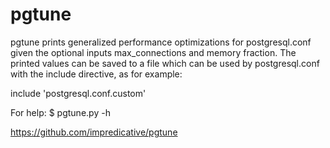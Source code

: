 # pgtune

pgtune prints generalized performance optimizations for postgresql.conf given the optional inputs max_connections and memory fraction. The printed values can be saved to a file which can be used by postgresql.conf with the include directive, as for example:

include 'postgresql.conf.custom'

For help: $ pgtune.py -h

https://github.com/impredicative/pgtune